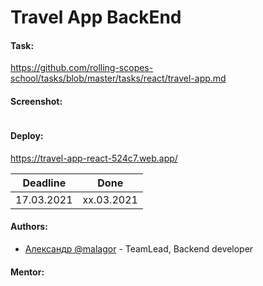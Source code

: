 # Travel App BackEnd

#### Task: 
https://github.com/rolling-scopes-school/tasks/blob/master/tasks/react/travel-app.md
#### Screenshot:
   ![]()
#### Deploy: 
https://travel-app-react-524c7.web.app/

| Deadline   | Done       | 
| ---------- | ---------- | 
| 17.03.2021 | xx.03.2021 | 
#### Authors:
- [Александр @malagor](https://github.com/malagor) - TeamLead, Backend developer
#### Mentor: 
